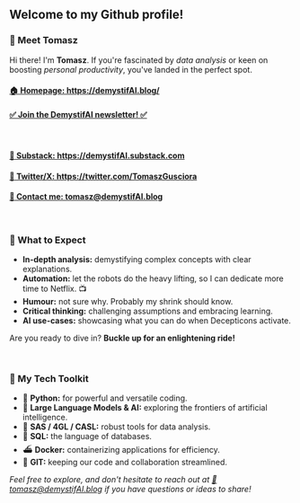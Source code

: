 <h2>Welcome to my Github profile!</h2>  

<h3>👋 Meet Tomasz</h3>
<p>Hi there! I'm <strong>Tomasz</strong>. If you're fascinated by <em>data analysis</em> or keen on boosting <em>personal productivity</em>, you've landed in the perfect spot.</p>  
<h4><a href="https://demystifAI.blog/" target="_blank">🏠 Homepage: https://demystifAI.blog/</a></h4>
<h4><a href="https://dashboard.mailerlite.com/forms/908065/118486564530554788/share" target="_blank"><strong>✅ Join the DemystifAI newsletter! ✅</strong></a></h4>
<br>
<h4><a href="https://demystifAI.substack.com" target="_blank">📑 Substack: https://demystifAI.substack.com</a></h4>
<h4><a href="https://twitter.com/TomaszGusciora" target="_blank">📑 Twitter/X: https://twitter.com/TomaszGusciora</a></h4>
<h4><a href="mailto:tomasz@demystifai.blog" target="_blank">📩 Contact me: tomasz@demystifAI.blog</a></h4>


<br>
<h3>🚀 What to Expect</h3>   
<ul>
  <li><strong>In-depth analysis:</strong> demystifying complex concepts with clear explanations.</li>
  <li><strong>Automation:</strong> let the robots do the heavy lifting, so I can dedicate more time to Netflix. 📺</li>
  <li><strong>Humour:</strong> not sure why. Probably my shrink should know.</li>
  <li><strong>Critical thinking:</strong> challenging assumptions and embracing learning.</li>
  <li><strong>AI use-cases:</strong> showcasing what you can do when Decepticons activate.</li>
</ul>
<p>Are you ready to dive in? <strong>Buckle up for an enlightening ride!</strong></p>  
<br>
<h3>🔧 My Tech Toolkit</h3>  
<ul>
  <li>🐍 <strong>Python:</strong> for powerful and versatile coding.</li>
  <li>🤖 <strong>Large Language Models & AI:</strong> exploring the frontiers of artificial intelligence.</li>
  <li>🦾 <strong>SAS / 4GL / CASL:</strong> robust tools for data analysis.</li>
  <li>🏫 <strong>SQL:</strong> the language of databases.</li>
  <li>⛴️ <strong>Docker:</strong> containerizing applications for efficiency.</li>
  <li>📑 <strong>GIT:</strong> keeping our code and collaboration streamlined.</li>
</ul>
<p><em>Feel free to explore, and don't hesitate to reach out at <a href="mailto:tomasz@demystifai.blog" target="_blank">📩tomasz@demystifAI.blog</a> if you have questions or ideas to share!</em></p>
